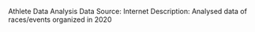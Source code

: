 Athlete Data Analysis
Data Source: Internet
Description: Analysed data of races/events organized in 2020
